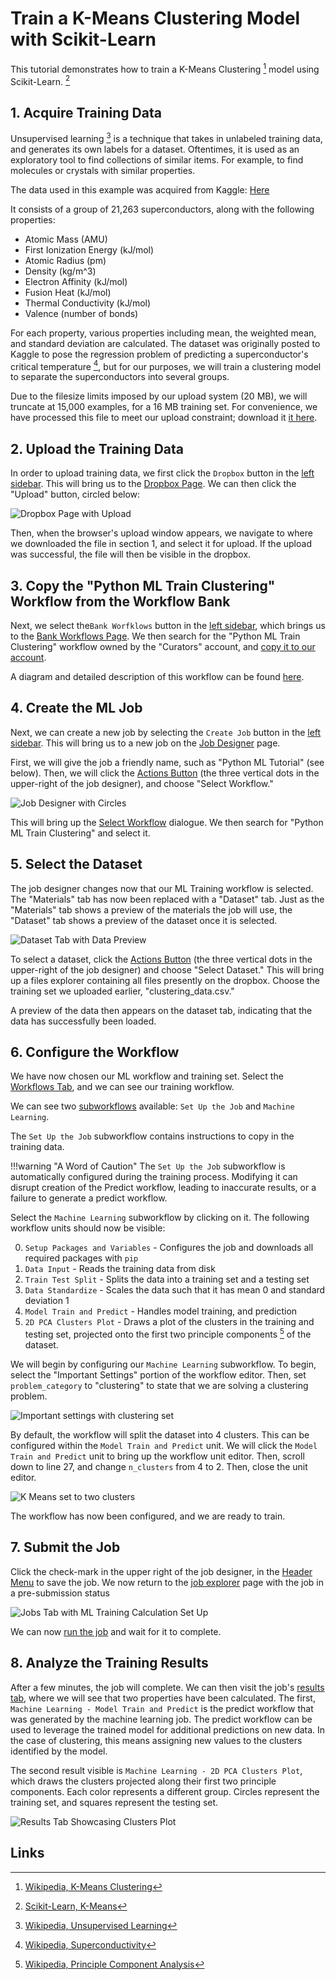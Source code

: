 # Train a K-Means Clustering Model with Scikit-Learn

This tutorial demonstrates how to train a K-Means Clustering [^1] model using Scikit-Learn. [^2]

## 1. Acquire Training Data

Unsupervised learning [^3] is a technique that takes in unlabeled training data, and generates its own labels for a
dataset. Oftentimes, it is used as an exploratory tool to find collections of similar items. For example, to find
molecules or crystals with similar properties.

The data used in this example was acquired from Kaggle: [Here](https://www.kaggle.com/anlgrbz/super-conductors)

It consists of a group of 21,263 superconductors, along with the following properties:

- Atomic Mass (AMU)
- First Ionization Energy (kJ/mol)
- Atomic Radius (pm)
- Density (kg/m^3)
- Electron Affinity (kJ/mol)
- Fusion Heat (kJ/mol)
- Thermal Conductivity (kJ/mol)
- Valence (number of bonds)

For each property, various properties including mean, the weighted mean, and standard deviation are calculated. The
dataset was originally posted to Kaggle to pose the regression problem of predicting a superconductor's critical
temperature [^4], but for our purposes, we will train a clustering model to separate the superconductors into several
groups.

Due to the filesize limits imposed by our upload system (20 MB), we will truncate at 15,000 examples,
for a 16 MB training set. For convenience, we have processed this file to meet our upload constraint; download it
<a href="/extra/files/clustering_data.csv" download="clustering_data.csv">it here</a>. 

## 2. Upload the Training Data

In order to upload training data, we first click the `Dropbox` button in the [left sidebar](../../ui/left-sidebar.md).
This will bring us to the [Dropbox Page](../../jobs/ui/files-tab.md). We can then click the "Upload" button, circled
below:

![Dropbox Page with Upload](../../images/tutorials/pythonML/dropbox-page-with-upload-circled.png "Dropbox page with upload circled")

Then, when the browser's upload window appears, we navigate to where we downloaded the file in section 1, and select it
for upload. If the upload was successful, the file will then be visible in the dropbox.

## 3. Copy the "Python ML Train Clustering" Workflow from the Workflow Bank

Next, we select the`Bank Worfklows` button in the [left sidebar](../../ui/left-sidebar.md), which brings us to
the [Bank Workflows Page](../../workflows/bank.md). We then search for the "Python ML Train Clustering" workflow owned
by the "Curators" account, and [copy it to our account](../../workflows/actions/copy-bank.md).

A diagram and detailed description of this workflow can be found
[here](../../software-directory/machine-learning/python-ml/components.md).

## 4. Create the ML Job

Next, we can create a new job by selecting the `Create Job` button in the [left sidebar](../../ui/left-sidebar.md). This
will bring us to a new job on the [Job Designer](../../jobs-designer/overview.md) page.

First, we will give the job a friendly name, such as "Python ML Tutorial" (see below). Then, we will click
the [Actions Button](../../jobs-designer/header-menu.md#Actions) (the three vertical dots in the upper-right of the job
designer), and choose "Select Workflow."

![Job Designer with Circles](../../images/tutorials/pythonML/job-designer-with-python-ml-name-and-three-dots-circled.png "Job designer page")

This will bring up the [Select Workflow](../../jobs-designer/actions-header-menu/select-workflow.md) dialogue. We then
search for "Python ML Train Clustering" and select it.

## 5. Select the Dataset

The job designer changes now that our ML Training workflow is selected. The "Materials" tab has now been replaced with
a "Dataset" tab. Just as the "Materials" tab shows a preview of the materials the job will use, the "Dataset" tab shows
a preview of the dataset once it is selected.

![Dataset Tab with Data Preview](../../images/tutorials/clustering_tutorial/dataset-tab-with-data.png "Dataset Tab with Data")

To select a dataset, click the [Actions Button](../../jobs-designer/header-menu.md#Actions) (the three vertical dots in
the upper-right of the job designer) and choose "Select Dataset." This will bring up a files explorer containing all
files presently on the dropbox. Choose the training set we uploaded earlier, "clustering_data.csv."

A preview of the data then appears on the dataset tab, indicating that the data has successfully been loaded.

## 6. Configure the Workflow

We have now chosen our ML workflow and training set. Select the [Workflows Tab](../../jobs-designer/workflow-tab.md), and we
can see our training workflow.

We can see two [subworkflows](../../workflows/components/subworkflows.md) available: `Set Up the Job`
and `Machine Learning`.

The `Set Up the Job` subworkflow contains instructions to copy in the training data.

!!!warning "A Word of Caution"
    The `Set Up the Job` subworkflow is automatically configured during the training process. Modifying it can disrupt
    creation of the Predict workflow, leading to inaccurate results, or a failure to generate a predict workflow.

Select the `Machine Learning` subworkflow by clicking on it. The following workflow units should now be visible:

0. `Setup Packages and Variables` - Configures the job and downloads all required packages with `pip`
1. `Data Input` - Reads the training data from disk
2. `Train Test Split` - Splits the data into a training set and a testing set
2. `Data Standardize` - Scales the data such that it has mean 0 and standard deviation 1
3. `Model Train and Predict` - Handles model training, and prediction
4. `2D PCA Clusters Plot` - Draws a plot of the clusters in the training and testing set, projected onto the first two
principle components [^5] of the dataset.

We will begin by configuring our `Machine Learning` subworkflow. To begin, select the "Important Settings" portion of the
workflow editor. Then, set `problem_category` to "clustering" to state that we are solving a clustering problem.

![Important settings with clustering set](../../images/tutorials/clustering_tutorial/important-settings-problem-category.png "Important settings with clustering set" )

By default, the workflow will split the dataset into 4 clusters.  This can be configured within the
`Model Train and Predict` unit. We will click the `Model Train and Predict` unit to bring up the workflow unit editor.
Then, scroll down to line 27, and change `n_clusters` from 4 to 2. Then, close the unit editor.

![K Means set to two clusters](../../images/tutorials/clustering_tutorial/kmeans-set-to-two-clusters.png "K Means Set to Two Clusters")

The workflow has now been configured, and we are ready to train.

## 7. Submit the Job

Click the check-mark in the upper right of the job designer, in the [Header Menu](../../jobs-designer/header-menu.md) to
save the job. We now return to the [job explorer](../../jobs/ui/explorer.md) page with the job in a pre-submission
status

![Jobs Tab with ML Training Calculation Set Up](../../images/tutorials/pythonML/jobs-tab-with-ml-train-job-set-up.png "Jobs Tab with ML Training Calculation Set Up")

We can now [run the job](../../jobs/actions/run.md) and wait for it to complete.

## 8. Analyze the Training Results

After a few minutes, the job will complete. We can then visit the job's [results tab](../../jobs/ui/results-tab.md),
where we will see that two properties have been calculated. The first, `Machine Learning - Model Train and Predict` is
the predict workflow that was generated by the machine learning job. The predict workflow can be used to leverage the
trained model for additional predictions on new data. In the case of clustering, this means assigning new values to the
clusters identified by the model.

The second result visible is `Machine Learning - 2D PCA Clusters Plot`, which draws the clusters projected along their
first two principle components. Each color represents a different group. Circles represent the training set, and squares
represent the testing set.

![Results Tab Showcasing Clusters Plot](../../images/tutorials/clustering_tutorial/2d-pca-clusters-plot.png "Results Tab Showcasing Clusters Plot")

## Links

[^1]: [Wikipedia, K-Means Clustering](https://en.wikipedia.org/wiki/K-means_clustering)

[^2]: [Scikit-Learn, K-Means](https://scikit-learn.org/stable/modules/generated/sklearn.cluster.KMeans.html)

[^3]: [Wikipedia, Unsupervised Learning](https://en.wikipedia.org/wiki/Unsupervised_learning)

[^4]: [Wikipedia, Superconductivity](https://en.wikipedia.org/wiki/Superconductivity#By_critical_temperature)

[^5]: [Wikipedia, Principle Component Analysis](https://en.wikipedia.org/wiki/Principal_component_analysis)
